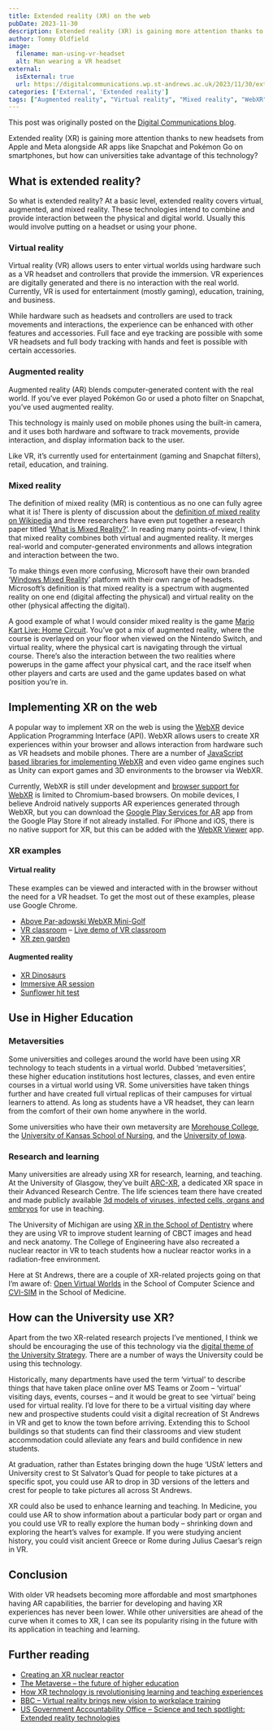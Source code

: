 ```yaml
---
title: Extended reality (XR) on the web
pubDate: 2023-11-30
description: Extended reality (XR) is gaining more attention thanks to new headsets from Apple and Meta alongside AR apps like Snapchat and Pokémon Go on smartphones, but how can universities take advantage of this technology?
author: Tommy Oldfield
image:
  filename: man-using-vr-headset
  alt: Man wearing a VR headset
external:
  isExternal: true
  url: https://digitalcommunications.wp.st-andrews.ac.uk/2023/11/30/extended-reality-xr-on-the-web/
categories: ['External', 'Extended reality']
tags: ["Augmented reality", "Virtual reality", "Mixed reality", "WebXR"]
---
```


This post was originally posted on the [Digital Communications blog](https://digitalcommunications.wp.st-andrews.ac.uk/).

Extended reality (XR) is gaining more attention thanks to new headsets from Apple and Meta alongside AR apps like Snapchat and Pokémon Go on smartphones, but how can universities take advantage of this technology?

## What is extended reality?

So what is extended reality? At a basic level, extended reality covers virtual, augmented, and mixed reality. These technologies intend to combine and provide interaction between the physical and digital world. Usually this would involve putting on a headset or using your phone.

### Virtual reality

Virtual reality (VR) allows users to enter virtual worlds using hardware such as a VR headset and controllers that provide the immersion. VR experiences are digitally generated and there is no interaction with the real world. Currently, VR is used for entertainment (mostly gaming), education, training, and business.

While hardware such as headsets and controllers are used to track movements and interactions, the experience can be enhanced with other features and accessories. Full face and eye tracking are possible with some VR headsets and full body tracking with hands and feet is possible with certain accessories.

### Augmented reality

Augmented reality (AR) blends computer-generated content with the real world. If you’ve ever played Pokémon Go or used a photo filter on Snapchat, you’ve used augmented reality.

This technology is mainly used on mobile phones using the built-in camera, and it uses both hardware and software to track movements, provide interaction, and display information back to the user.

Like VR, it’s currently used for entertainment (gaming and Snapchat filters), retail, education, and training.

### Mixed reality

The definition of mixed reality (MR) is contentious as no one can fully agree what it is! There is plenty of discussion about the [definition of mixed reality on Wikipedia](https://en.wikipedia.org/wiki/Talk:Mixed_reality) and three researchers have even put together a research paper titled ‘[What is Mixed Reality?](https://dl.acm.org/doi/10.1145/3290605.3300767)’. In reading many points-of-view, I think that mixed reality combines both virtual and augmented reality. It merges real-world and computer-generated environments and allows integration and interaction between the two.

To make things even more confusing, Microsoft have their own branded ‘[Windows Mixed Reality](https://learn.microsoft.com/en-us/windows/mixed-reality/discover/mixed-reality)’ platform with their own range of headsets. Microsoft’s definition is that mixed reality is a spectrum with augmented reality on one end (digital affecting the physical) and virtual reality on the other (physical affecting the digital).

A good example of what I would consider mixed reality is the game [Mario Kart Live: Home Circuit](https://www.youtube.com/watch?v=Q8MTTuM6q2Q). You’ve got a mix of augmented reality, where the course is overlayed on your floor when viewed on the Nintendo Switch, and virtual reality, where the physical cart is navigating through the virtual course. There’s also the interaction between the two realities where powerups in the game affect your physical cart, and the race itself when other players and carts are used and the game updates based on what position you’re in.

## Implementing XR on the web

A popular way to implement XR on the web is using the [WebXR](https://immersiveweb.dev/) device Application Programming Interface (API). WebXR allows users to create XR experiences within your browser and allows interaction from hardware such as VR headsets and mobile phones. There are a number of [JavaScript based libraries for implementing WebXR](https://immersiveweb.dev/#gettingstartedbuildingawebxrwebsite) and even video game engines such as Unity can export games and 3D environments to the browser via WebXR.

Currently, WebXR is still under development and [browser support for WebXR](https://caniuse.com/webxr) is limited to Chromium-based browsers. On mobile devices, I believe Android natively supports AR experiences generated through WebXR, but you can download the [Google Play Services for AR](https://play.google.com/store/apps/details?id=com.google.ar.core&pli=1) app from the Google Play Store if not already installed. For iPhone and iOS, there is no native support for XR, but this can be added with the [WebXR Viewer](https://apps.apple.com/us/app/webxr-viewer/id1295998056) app.

### XR examples
#### Virtual reality

These examples can be viewed and interacted with in the browser without the need for a VR headset. To get the most out of these examples, please use Google Chrome.

- [Above Par-adowski WebXR Mini-Golf](https://aboveparadowski.com/)
- [VR classroom](https://vr-classroom.evulpo.com/) – [Live demo of VR classroom](https://twitter.com/ifg76/status/1641818513395400704)
- [XR zen garden](https://ada.is/xrgarden/)

#### Augmented reality

- [XR Dinosaurs](https://www.xrdinosaurs.com/)
- [Immersive AR session](https://immersive-web.github.io/webxr-samples/immersive-ar-session.html)
- [Sunflower hit test](https://immersive-web.github.io/webxr-samples/hit-test.html)

## Use in Higher Education
### Metaversities

Some universities and colleges around the world have been using XR technology to teach students in a virtual world. Dubbed ‘metaversities’, these higher education institutions host lectures, classes, and even entire courses in a virtual world using VR. Some universities have taken things further and have created full virtual replicas of their campuses for virtual learners to attend. As long as students have a VR headset, they can learn from the comfort of their own home anywhere in the world.

Some universities who have their own metaversity are [Morehouse College](https://www.forbes.com/sites/charliefink/2021/03/09/morehouse-college-starts-vr-classes-with-victoryxr/), the [University of Kansas School of Nursing](https://www.kumc.edu/about/news/news-archive/nursing-metaversity.html), and the [University of Iowa](https://www.youtube.com/watch?v=fjdvWjF4vKQ).

### Research and learning

Many universities are already using XR for research, learning, and teaching. At the University of Glasgow, they’ve built [ARC-XR](https://www.gla.ac.uk/research/arc/xr/), a dedicated XR space in their Advanced Research Centre. The life sciences team there have created and made publicly available [3d models of viruses, infected cells, organs and embryos](https://sketchfab.com/GLS/models) for use in teaching.

The University of Michigan are using [XR in the School of Dentistry](https://ai.umich.edu/projects/comparison-of-student-learning-of-head-and-neck-anatomy-and-diagnosis-of-pathology-using-xr/) where they are using VR to improve student learning of CBCT images and head and neck anatomy. The College of Engineering have also recreated a nuclear reactor in VR to teach students how a nuclear reactor works in a radiation-free environment.

Here at St Andrews, there are a couple of XR-related projects going on that I’m aware of: [Open Virtual Worlds](https://www.openvirtualworlds.org/) in the School of Computer Science and [CVI-SIM](https://medicine.st-andrews.ac.uk/vision-in-childhood/) in the School of Medicine.

## How can the University use XR?

Apart from the two XR-related research projects I’ve mentioned, I think we should be encouraging the use of this technology via the [digital theme of the University Strategy](https://www.st-andrews.ac.uk/about/governance/university-strategy/digital/). There are a number of ways the University could be using this technology.

Historically, many departments have used the term ‘virtual’ to describe things that have taken place online over MS Teams or Zoom – ‘virtual’ visiting days, events, courses – and it would be great to see ‘virtual’ being used for virtual reality. I’d love for there to be a virtual visiting day where new and prospective students could visit a digital recreation of St Andrews in VR and get to know the town before arriving. Extending this to School buildings so that students can find their classrooms and view student accommodation could alleviate any fears and build confidence in new students.

At graduation, rather than Estates bringing down the huge ‘UStA’ letters and University crest to St Salvator’s Quad for people to take pictures at a specific spot, you could use AR to drop in 3D versions of the letters and crest for people to take pictures all across St Andrews.

XR could also be used to enhance learning and teaching. In Medicine, you could use AR to show information about a particular body part or organ and you could use VR to really explore the human body – shrinking down and exploring the heart’s valves for example. If you were studying ancient history, you could visit ancient Greece or Rome during Julius Caesar’s reign in VR.

## Conclusion

With older VR headsets becoming more affordable and most smartphones having AR capabilities, the barrier for developing and having XR experiences has never been lower. While other universities are ahead of the curve when it comes to XR, I can see its popularity rising in the future with its application in teaching and learning.

## Further reading

- [Creating an XR nuclear reactor](https://ai.umich.edu/blog-posts/mixr-studios-podcast-creating-an-xr-nuclear-reactor-with-guest-brendan-kochunas/)
- [The Metaverse – the future of higher education](https://www.terminalfour.com/blog/posts/the-metaverse---the-future-of-higher-education.html)
- [How XR technology is revolutionising learning and teaching experiences](https://www.linkedin.com/pulse/how-xr-technology-revolutionizing-learning-teaching-kim-gurinov/)
- [BBC – Virtual reality brings new vision to workplace training](https://www.bbc.co.uk/news/business-66393315)
- [US Government Accountability Office – Science and tech spotlight: Extended reality technologies](https://www.gao.gov/products/gao-22-105541)

